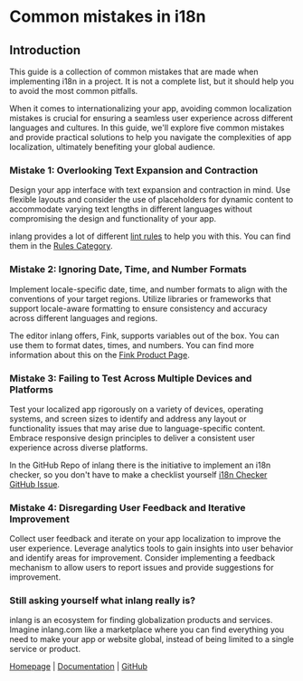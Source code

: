 # Common mistakes in i18n

## Introduction

This guide is a collection of common mistakes that are made when implementing i18n in a project. It is not a complete list, but it should help you to avoid the most common pitfalls.

When it comes to internationalizing your app, avoiding common localization mistakes is crucial for ensuring a seamless user experience across different languages and cultures. In this guide, we'll explore five common mistakes and provide practical solutions to help you navigate the complexities of app localization, ultimately benefiting your global audience.

### Mistake 1: Overlooking Text Expansion and Contraction

Design your app interface with text expansion and contraction in mind. Use flexible layouts and consider the use of placeholders for dynamic content to accommodate varying text lengths in different languages without compromising the design and functionality of your app.

inlang provides a lot of different [lint rules](https://inlang.com/c/lint-rules) to help you with this. You can find them in the [Rules Category](/c/lint-rules).

### Mistake 2: Ignoring Date, Time, and Number Formats

Implement locale-specific date, time, and number formats to align with the conventions of your target regions. Utilize libraries or frameworks that support locale-aware formatting to ensure consistency and accuracy across different languages and regions.

The editor inlang offers, Fink, supports variables out of the box. You can use them to format dates, times, and numbers. You can find more information about this on the [Fink Product Page](https://inlang.com/m/tdozzpar/app-inlang-finkLocalizationEditor).

### Mistake 3: Failing to Test Across Multiple Devices and Platforms

Test your localized app rigorously on a variety of devices, operating systems, and screen sizes to identify and address any layout or functionality issues that may arise due to language-specific content. Embrace responsive design principles to deliver a consistent user experience across diverse platforms.

In the GitHub Repo of inlang there is the initiative to implement an i18n checker, so you don't have to make a checklist yourself [i18n Checker GitHub Issue](https://github.com/opral/monorepo/issues/1730#issuecomment-1825809689).

### Mistake 4: Disregarding User Feedback and Iterative Improvement

Collect user feedback and iterate on your app localization to improve the user experience. Leverage analytics tools to gain insights into user behavior and identify areas for improvement. Consider implementing a feedback mechanism to allow users to report issues and provide suggestions for improvement.



### Still asking yourself what inlang really is?

inlang is an ecosystem for finding globalization products and services. Imagine inlang.com like a marketplace where you can find everything you need to make your app or website global, instead of being limited to a single service or product.

[Homepage](/) | [Documentation](/documentation) | [GitHub](https://github.com/opral/monorepo)

<br />
